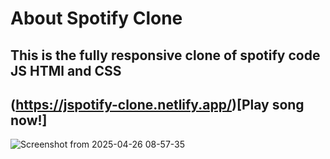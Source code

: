 # About Spotify Clone
## This is the fully responsive clone of spotify code JS HTMl and CSS
## (https://jspotify-clone.netlify.app/)[Play song now!]
![Screenshot from 2025-04-26 08-57-35](https://github.com/user-attachments/assets/60e71183-a829-494e-965e-48f96be4e1e2)
